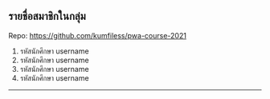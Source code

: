 ## รายชื่อสมาชิกในกลุ่ม

Repo: https://github.com/kumfiless/pwa-course-2021

1. รหัสนักศึกษา username
2. รหัสนักศึกษา username
3. รหัสนักศึกษา username
4. รหัสนักศึกษา username

----------------------------